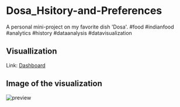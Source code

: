 # Dosa_Hsitory-and-Preferences
A personal mini-project on my favorite dish 'Dosa'.  #food #indianfood #analytics #history #dataanalysis #datavisualization

## Visuallization
Link: [Dashboard](https://public.tableau.com/views/HistoryofDosaPreferences/Dashboard1?:language=en-US&:sid=&:display_count=n&:origin=viz_share_link)

## Image of the visualization
![preview](https://github.com/Krishna1594/Dosa_Hsitory-and-Preferences/blob/main/Dashboard%201.png)
